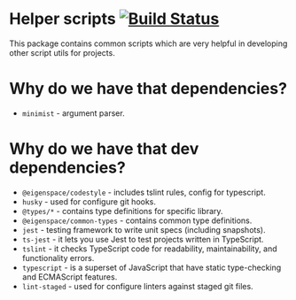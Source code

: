 # Helper scripts [![Build Status](https://travis-ci.com/eigen-space/helper-scripts.svg?branch=master)](https://travis-ci.com/eigen-space/helper-scripts)

This package contains common scripts which are very helpful in developing other script utils for projects.

# Why do we have that dependencies?

* `minimist` - argument parser.

# Why do we have that dev dependencies?

* `@eigenspace/codestyle` - includes tslint rules, config for typescript.
* `husky` - used for configure git hooks.
* `@types/*` - contains type definitions for specific library.
* `@eigenspace/common-types` - contains common type definitions.
* `jest` - testing framework to write unit specs (including snapshots).
* `ts-jest` - it lets you use Jest to test projects written in TypeScript.
* `tslint` - it checks TypeScript code for readability, maintainability, and functionality errors.
* `typescript` - is a superset of JavaScript that have static type-checking and ECMAScript features.
* `lint-staged` - used for configure linters against staged git files.


